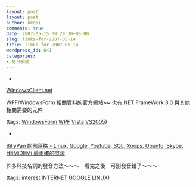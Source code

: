```yaml
---
layout: post
layout: post
author: kkdai
comments: true
date: 2007-05-15 08:29:30+00:00
slug: links-for-2007-05-14
title: links for 2007-05-14
wordpress_id: 641
categories:
- 每日網摘
---
```



	
  * 
		

[WindowsClient.net](http://windowsclient.net/Default.aspx)


		

WPF/WindowsForm 相關資料的官方網站~~ 也有.NET FrameWork 3.0 與其他相關需要的元件


		

(tags: [WindowsForm](http://del.icio.us/kkdai/WindowsForm) [WPF](http://del.icio.us/kkdai/WPF) [Vista](http://del.icio.us/kkdai/Vista) [VS2005](http://del.icio.us/kkdai/VS2005))


	

	
  * 
		

[BillyPan 的部落格 - Linux, Google, Youtube, SQL, Xoops, Ubuntu, Skype, HEMiDEMi 最正確的唸法](http://www.wretch.cc/blog/billypan101&article_id=8841099)


		

許多科技名詞的發音方法～～～　看完之後　可別發音錯了～～～


		

(tags: [interest](http://del.icio.us/kkdai/interest) [INTERNET](http://del.icio.us/kkdai/INTERNET) [GOOGLE](http://del.icio.us/kkdai/GOOGLE) [LINUX](http://del.icio.us/kkdai/LINUX))


	


